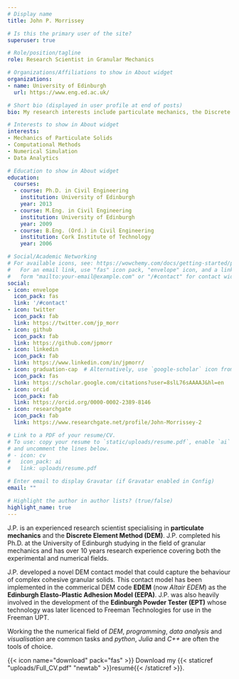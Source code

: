 ```yaml
---
# Display name
title: John P. Morrissey

# Is this the primary user of the site?
superuser: true

# Role/position/tagline
role: Research Scientist in Granular Mechanics

# Organizations/Affiliations to show in About widget
organizations:
- name: University of Edinburgh
  url: https://www.eng.ed.ac.uk/

# Short bio (displayed in user profile at end of posts)
bio: My research interests include particulate mechanics, the Discrete Element Method (DEM) and other numerical simulation tools. I'm also interested in all things data and how to extract meaningful information from it.

# Interests to show in About widget
interests:
- Mechanics of Particulate Solids
- Computational Methods
- Numerical Simulation
- Data Analytics

# Education to show in About widget
education:
  courses:
  - course: Ph.D. in Civil Engineering
    institution: University of Edinburgh
    year: 2013
  - course: M.Eng. in Civil Engineering
    institution: University of Edinburgh
    year: 2009
  - course: B.Eng. (Ord.) in Civil Engineering
    institution: Cork Institute of Technology
    year: 2006

# Social/Academic Networking
# For available icons, see: https://wowchemy.com/docs/getting-started/page-builder/#icons
#   For an email link, use "fas" icon pack, "envelope" icon, and a link in the
#   form "mailto:your-email@example.com" or "/#contact" for contact widget.
social:
- icon: envelope
  icon_pack: fas
  link: '/#contact'
- icon: twitter
  icon_pack: fab
  link: https://twitter.com/jp_morr
- icon: github
  icon_pack: fab
  link: https://github.com/jpmorr
- icon: linkedin
  icon_pack: fab
  link: https://www.linkedin.com/in/jpmorr/
- icon: graduation-cap  # Alternatively, use `google-scholar` icon from `ai` icon pack
  icon_pack: fas
  link: https://scholar.google.com/citations?user=8slL76sAAAAJ&hl=en
- icon: orcid 
  icon_pack: fab
  link: https://orcid.org/0000-0002-2389-8146
- icon: researchgate 
  icon_pack: fab
  link: https://www.researchgate.net/profile/John-Morrissey-2

# Link to a PDF of your resume/CV.
# To use: copy your resume to `static/uploads/resume.pdf`, enable `ai` icons in `params.toml`, 
# and uncomment the lines below.
# - icon: cv
#   icon_pack: ai
#   link: uploads/resume.pdf

# Enter email to display Gravatar (if Gravatar enabled in Config)
email: ""

# Highlight the author in author lists? (true/false)
highlight_name: true
---
```


J.P. is an experienced research scientist specialising in **particulate mechanics** and the **Discrete Element Method (DEM)**. J.P. completed his Ph.D. at the University of Edinburgh studying in the field of granular mechanics and has over 10 years research experience covering both the experimental and numerical fields.   

J.P. developed a novel DEM contact model that could capture the behaviour of complex cohesive granular solids. This contact model has been implemented in the commerical DEM code **EDEM** (now *Altair EDEM*) as the **Edinburgh Elasto-Plastic Adhesion Model (EEPA)**.
J.P. was also heavily involved in the development of the **Edinburgh Powder Tester (EPT)** whose technology was later licenced to Freeman Technologies for use in the Freeman UPT. 

Working the the numerical field of *DEM*, *programming*, *data analysis* and *visualisation* are common tasks and *python*, *Julia* and *C++* are often the tools of choice. 


{{< icon name="download" pack="fas" >}} Download my {{< staticref "uploads/Full_CV.pdf" "newtab" >}}resumé{{< /staticref >}}.
